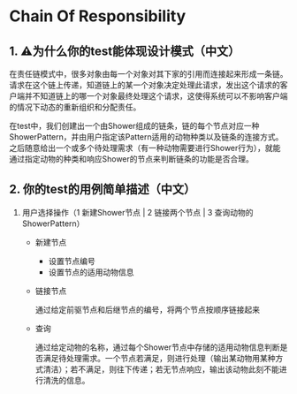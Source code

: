 #  Chain Of Responsibility



## 1. ⚠️为什么你的test能体现设计模式（中文）

在责任链模式中，很多对象由每一个对象对其下家的引用而连接起来形成一条链。请求在这个链上传递，知道链上的某一个对象决定处理此请求，发出这个请求的客户端并不知道链上的哪一个对象最终处理这个请求，这使得系统可以不影响客户端的情况下动态的重新组织和分配责任。

在test中，我们创建出一个由Shower组成的链条，链的每个节点对应一种ShowerPattern，并由用户指定该Pattern适用的动物种类以及链条的连接方式。之后随意给出一个或多个待处理需求（有一种动物需要进行Shower行为），就能通过指定动物的种类和响应Shower的节点来判断链条的功能是否合理。

## 2. 你的test的用例简单描述（中文）

1. 用户选择操作（1 新建Shower节点 | 2 链接两个节点 | 3 查询动物的ShowerPattern）

   - 新建节点

     - 设置节点编号
     - 设置节点的适用动物信息

   - 链接节点

     通过给定前驱节点和后继节点的编号，将两个节点按顺序链接起来

   - 查询

     通过给定动物的名称，通过每个Shower节点中存储的适用动物信息判断是否满足待处理需求。一个节点若满足，则进行处理（输出某动物用某种方式清洁）；若不满足，则往下传递；若无节点响应，输出该动物此刻不能进行清洗的信息。
